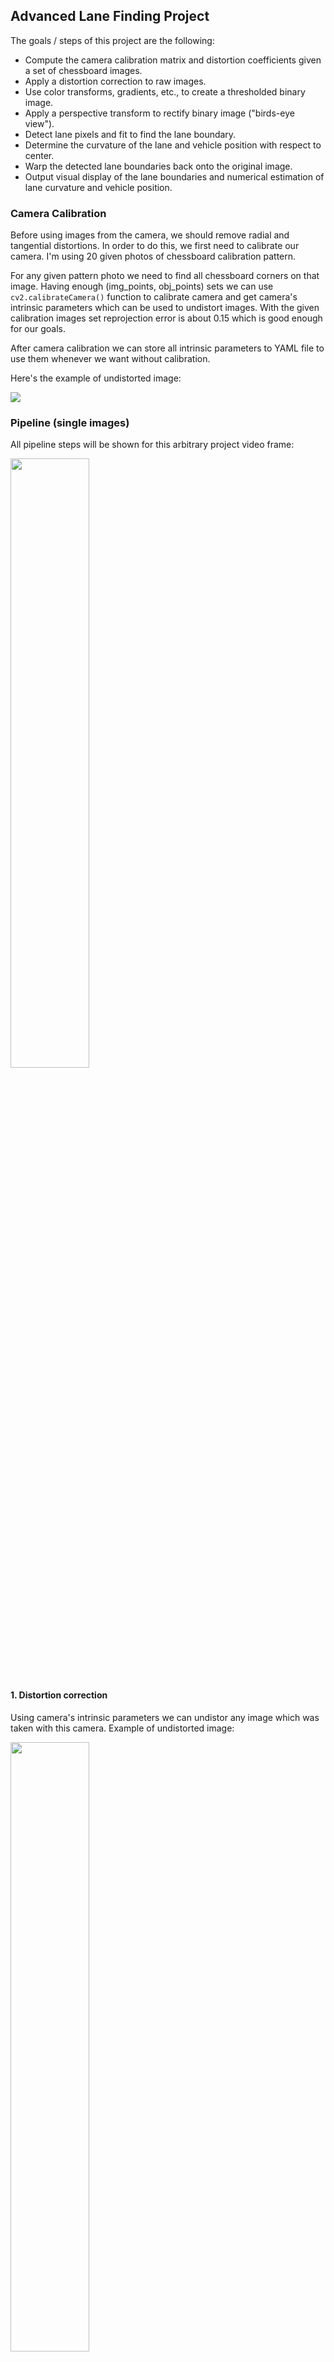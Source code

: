 
## Advanced Lane Finding Project

The goals / steps of this project are the following:

* Compute the camera calibration matrix and distortion coefficients given a set of chessboard images.
* Apply a distortion correction to raw images.
* Use color transforms, gradients, etc., to create a thresholded binary image.
* Apply a perspective transform to rectify binary image ("birds-eye view").
* Detect lane pixels and fit to find the lane boundary.
* Determine the curvature of the lane and vehicle position with respect to center.
* Warp the detected lane boundaries back onto the original image.
* Output visual display of the lane boundaries and numerical estimation of lane curvature and vehicle position.

### Camera Calibration

Before using images from the camera, we should remove radial and tangential distortions. In order to do this, we first need to calibrate our camera. I'm using 20 given photos of chessboard calibration pattern.

For any given pattern photo we need to find all chessboard corners on that image. Having enough (img_points, obj_points) sets we can use `cv2.calibrateCamera()` function to calibrate camera and get camera's intrinsic parameters which can be used to undistort images. With the given calibration images set reprojection error is about 0.15 which is good enough for our goals.

After camera calibration we can store all intrinsic parameters to YAML file to use them whenever we want without calibration.

Here's the example of undistorted image:

<img src="dist_correction.png">

### Pipeline (single images)

All pipeline steps will be shown for this arbitrary project video frame:

<img src="frame.jpg" width="50%" height="50%">

#### 1. Distortion correction

Using camera's intrinsic parameters we can undistor any image which was taken with this camera. Example of undistorted image:

<img src="undistorted.png" width="50%" height="50%">

Next two steps of my pipeline are done inside of `ImagePreprocessor` class. 

#### 2. Getting thresholded binary image

First, we need to get a combination of four gradient thresholds:

* Gradient absolute value for each image axis (`gradx` and `grady`)
* Gradient magnitude (`mag_binary`)
* Gradient direction (`dir_binary`)

<img src="gradients.png" width="60%" height="60%">

After combining these four images using formula `(gradx == 1) & (grady == 1) | (mag_binary == 1) & (dir_binary == 1)` we get this threshold image:

<img src="combined_gradients.png" width="50%" height="50%">

Before applying the set of color thresholds we need to convert our image to HLS color space since this color space provides well differed white and yellow colors in S and L channels. On the image below we can those channels:

<img src="hls.png">

Combining L and S channel threshold is necessary mainly for proper lane detection in areas with low contrast between lane and background. Here's the resulting binary images:

<img src="hls_threshold.png">

I combine those images using formula `(color_thresh_s == 1) & (color_thresh_l == 1)`. 

Now we can apply merge all binary images we have into one using simple formula `(color_thresh == 1) | (combined_grad_thresh == 1)`:

<img src="combined.png" width="60%" height="60%">

#### 3. Perspective transform

In order to get source points for perspective transform I've just pin pointed four points on a image of straight lane where first two and second two points lie on their own horizontal lines. To get destination points I've just stretched that trapezoid to a rectangle.

| Source        | Destination   | 
|:-------------:|:-------------:| 
| 558, 480     	| 305, 120      | 
| 735, 480      | 1022, 120     |
| 279, 669      | 279, 669      |
| 1048, 669     | 1048, 669     |

Image, transformed to the bird view:

<img src="bird_view.png" width="60%" height="60%">

All line fitting stuff happens in `SlidingWindowScanner` class.

#### 4. Fitting the line

The first frame, that comes to this pipeline is used for initialization. It is necessary to get the first approximation of line position. I used sliding window scanner to achieve this. First, I get the histogram of the lower half of an image and find two biggest peaks on it using `scipy.signal.argrelextrema()` function. Before getting maximums I smooth histogram with Gaussian filter and use threshold to reset all values, lower that the scaled average value of histogram to zero:

<img src="histogram.png" width="60%" height="60%">

The positions of those peaks allow us to place the first pair of scanning windows in the areas of lines which are being searched. Other windows are being placed to the same places as their predecessors, shifting to the mass center of surrounding points. After that we can get all good points and fit our lines:

<img src="init_wind.png" width="60%" height="60%">

Having initial window posiotions we don't need to do a blind search in next frames. We just need to search in +- window width area near the line:

<img src="next_wind.png" width="60%" height="60%">

To achieve the smoothness of lane detection I use the averaging of line coefficients between 5 subsequent frames.

#### 5. Radius of curvature and car position estimating

Having line coefficients we can rescale it to the world coordinates using known dimentions (for example, the approximate lane width). 

```
coeffs = np.polyfit(y * ym_per_pix, x * xm_per_pix, 2)
radius = ((1 + (2 * coeffs[0] * y_val * ym_per_pix + coeffs[1]) ** 2) ** 1.5) / np.absolute(2 * coeffs[0])
```
Given code snippet allow us to calculate the radius.

In order to estimate the car position relatively to the lane center we just calculate distances to the left and right lane markings and translate them to the distance from the lane center.

#### 6. Putting it all together

Function `process_image()` of `SlidingWindowScanner` class outputs several data layers and radiuses of curvature for left and right lane markings. No we can construct the resulting output frame:

 <img src="result.png" width="70%" height="70%">

---

### Pipeline (video)

Final version of the annotated video you can find [here](https://github.com/grygoryant/CarND-Advanced-Lane-Lines/blob/master/project_video_annotated.mp4)

---

### Discussion

It is obvious that this solution is not the production solution which can be used in real self-driving car. Before going to production it is necessary to increase the robustness of proposed algorithm and to generalize it to make it possible to use it on roads with different width of lanes, in different weather and lighting conditions and, what's more, driving uphill or downhill. 

